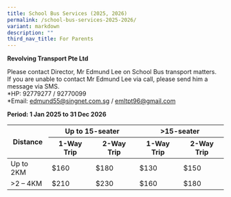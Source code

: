 ```yaml
---
title: School Bus Services (2025, 2026)
permalink: /school-bus-services-2025-2026/
variant: markdown
description: ""
third_nav_title: For Parents
---
```

<p><strong>Revolving Transport Pte Ltd</strong>
</p>
<p>Please contact Director, Mr Edmund Lee on School Bus transport matters.<br>
	If you are unable to contact Mr Edmund Lee via call, please send him a
message via SMS.<br>
*HP: 92779277 / 92770099<br>
*Email: <a href="mailto:edmund55@singnet.com.sg?subject=Me&amp;body=<b>edmund55@singnet.com.sg</b>">edmund55@singnet.com.sg</a> / <a href="mailto:emltpt96@gmail.com?subject=Me&amp;body=<b>emltpt96@gmail.com</b>">emltpt96@gmail.com</a>
	</p>
<p><strong>Period: 1 Jan 2025 to 31 Dec 2026</strong></p>
       <table>
      <thead>
        <tr>
          <th rowspan="2">Distance</th>
          <th colspan="2">Up to 15-seater</th>
          <th colspan="2">&gt;15-seater</th>
        </tr>
          <tr><th>1-Way Trip</th>
          <th>2-Way Trip</th>
          <th>1-Way Trip</th>
          <th>2-Way Trip</th>
        </tr>
      </thead>
      <tbody>
        <tr>
          <td>Up to 2KM</td>
          <td>$160</td>
          <td>$180</td>
          <td>$130</td>
          <td>$150</td>
        </tr>
        <tr>
          <td>&gt;2 – 4KM</td>
          <td>$210</td>
          <td>$230</td>
          <td>$160</td>
          <td>$180</td>
        </tr>
      </tbody>
    </table>